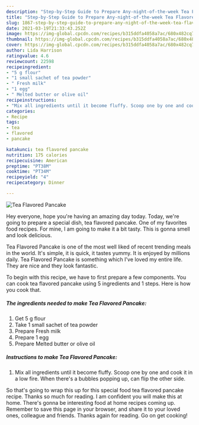 ```yaml
---
description: "Step-by-Step Guide to Prepare Any-night-of-the-week Tea Flavored Pancake"
title: "Step-by-Step Guide to Prepare Any-night-of-the-week Tea Flavored Pancake"
slug: 1867-step-by-step-guide-to-prepare-any-night-of-the-week-tea-flavored-pancake
date: 2021-03-19T21:33:43.252Z
image: https://img-global.cpcdn.com/recipes/b315ddfa4058a7ac/680x482cq70/tea-flavored-pancake-recipe-main-photo.jpg
thumbnail: https://img-global.cpcdn.com/recipes/b315ddfa4058a7ac/680x482cq70/tea-flavored-pancake-recipe-main-photo.jpg
cover: https://img-global.cpcdn.com/recipes/b315ddfa4058a7ac/680x482cq70/tea-flavored-pancake-recipe-main-photo.jpg
author: Lida Harrison
ratingvalue: 4.6
reviewcount: 22598
recipeingredient:
- "5 g flour"
- "1 small sachet of tea powder"
- " Fresh milk"
- "1 egg"
- " Melted butter or olive oil"
recipeinstructions:
- "Mix all ingredients until it become fluffy. Scoop one by one and cook it in a low fire. When there&#39;s a bubbles popping up, can flip the other side."
categories:
- Recipe
tags:
- tea
- flavored
- pancake

katakunci: tea flavored pancake 
nutrition: 175 calories
recipecuisine: American
preptime: "PT38M"
cooktime: "PT34M"
recipeyield: "4"
recipecategory: Dinner

---
```



![Tea Flavored Pancake](https://img-global.cpcdn.com/recipes/b315ddfa4058a7ac/680x482cq70/tea-flavored-pancake-recipe-main-photo.jpg)

Hey everyone, hope you're having an amazing day today. Today, we're going to prepare a special dish, tea flavored pancake. One of my favorites food recipes. For mine, I am going to make it a bit tasty. This is gonna smell and look delicious.

Tea Flavored Pancake is one of the most well liked of recent trending meals in the world. It's simple, it is quick, it tastes yummy. It is enjoyed by millions daily. Tea Flavored Pancake is something which I've loved my entire life. They are nice and they look fantastic.




To begin with this recipe, we have to first prepare a few components. You can cook tea flavored pancake using 5 ingredients and 1 steps. Here is how you cook that.

<!--inarticleads1-->

##### The ingredients needed to make Tea Flavored Pancake:

1. Get 5 g flour
1. Take 1 small sachet of tea powder
1. Prepare  Fresh milk
1. Prepare 1 egg
1. Prepare  Melted butter or olive oil




<!--inarticleads2-->

##### Instructions to make Tea Flavored Pancake:

1. Mix all ingredients until it become fluffy. Scoop one by one and cook it in a low fire. When there&#39;s a bubbles popping up, can flip the other side.




So that's going to wrap this up for this special food tea flavored pancake recipe. Thanks so much for reading. I am confident you will make this at home. There's gonna be interesting food at home recipes coming up. Remember to save this page in your browser, and share it to your loved ones, colleague and friends. Thanks again for reading. Go on get cooking!
